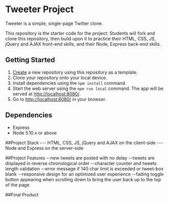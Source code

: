 # Tweeter Project

Tweeter is a simple, single-page Twitter clone.

This repository is the starter code for the project: Students will fork and clone this repository, then build upon it to practice their HTML, CSS, JS, jQuery and AJAX front-end skills, and their Node, Express back-end skills.

## Getting Started

1. [Create](https://docs.github.com/en/repositories/creating-and-managing-repositories/creating-a-repository-from-a-template) a new repository using this repository as a template.
2. Clone your repository onto your local device.
3. Install dependencies using the `npm install` command.
4. Start the web server using the `npm run local` command. The app will be served at <http://localhost:8080/>.
5. Go to <http://localhost:8080/> in your browser.

## Dependencies

- Express
- Node 5.10.x or above

##Project Stack
--- HTML, CSS, JS, jQuery and AJAX on the client-side
---Node and Express on the server-side

##Project Features
--new tweets are posted with no delay
--tweets are displayed in reverse chronological order
--character counter and tweets length validation
--error message if 140 char limit is exceeded or tweet-box blank
--responsive design for an optimized user experience
--fading toggle button appearing when scrolling down to bring the user back up to the top of the page

##Final Product
